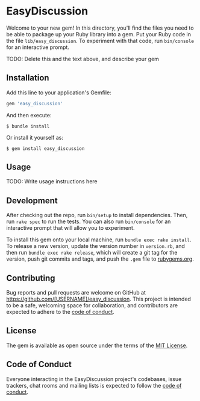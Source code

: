 # EasyDiscussion

Welcome to your new gem! In this directory, you'll find the files you need to be able to package up your Ruby library into a gem. Put your Ruby code in the file `lib/easy_discussion`. To experiment with that code, run `bin/console` for an interactive prompt.

TODO: Delete this and the text above, and describe your gem

## Installation

Add this line to your application's Gemfile:

```ruby
gem 'easy_discussion'
```

And then execute:

    $ bundle install

Or install it yourself as:

    $ gem install easy_discussion

## Usage

TODO: Write usage instructions here

## Development

After checking out the repo, run `bin/setup` to install dependencies. Then, run `rake spec` to run the tests. You can also run `bin/console` for an interactive prompt that will allow you to experiment.

To install this gem onto your local machine, run `bundle exec rake install`. To release a new version, update the version number in `version.rb`, and then run `bundle exec rake release`, which will create a git tag for the version, push git commits and tags, and push the `.gem` file to [rubygems.org](https://rubygems.org).

## Contributing

Bug reports and pull requests are welcome on GitHub at https://github.com/[USERNAME]/easy_discussion. This project is intended to be a safe, welcoming space for collaboration, and contributors are expected to adhere to the [code of conduct](https://github.com/[USERNAME]/easy_discussion/blob/master/CODE_OF_CONDUCT.md).


## License

The gem is available as open source under the terms of the [MIT License](https://opensource.org/licenses/MIT).

## Code of Conduct

Everyone interacting in the EasyDiscussion project's codebases, issue trackers, chat rooms and mailing lists is expected to follow the [code of conduct](https://github.com/[USERNAME]/easy_discussion/blob/master/CODE_OF_CONDUCT.md).
